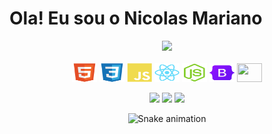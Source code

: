 <h1> Ola! Eu sou o Nicolas Mariano </h1>

<div align="center">
 <picture>
    <source
      srcset="https://github-readme-stats.vercel.app/api?username=nicolas00000&show_icons=true&theme=dark"
      media="(prefers-color-scheme: dark)"
    />
   <source
      srcset=" https://github-readme-stats.vercel.app/api?username=nicolas00000&show_icons=true"
      media="(prefers-color-scheme: dark)"
    />
<img src="https://github-readme-stats.vercel.app/api?username=anuraghazra&show_icons=true" />
</picture>
</div>
  
<div align="center">
  <div style="display: inline_block"><br>
  <img align="center"  height="30" width="40" src="https://raw.githubusercontent.com/devicons/devicon/master/icons/html5/html5-original.svg">
  <img align="center"  height="30" width="40" src="https://raw.githubusercontent.com/devicons/devicon/master/icons/css3/css3-original.svg">
 <img align="center" height="30" width="40" src="https://raw.githubusercontent.com/devicons/devicon/master/icons/javascript/javascript-plain.svg">
  <img align="center"  height="30" width="40" src="https://raw.githubusercontent.com/devicons/devicon/master/icons/react/react-original.svg">
  <img align="center"  height="30" width="40" src="https://raw.githubusercontent.com/devicons/devicon/master/icons/nodejs/nodejs-original.svg">
  <img align="center"  height="30" width="40" src="https://raw.githubusercontent.com/devicons/devicon/master/icons/bootstrap/bootstrap-original.svg">
  <img align="center" height="30" width="40" src="https://user-images.githubusercontent.com/87996073/183702642-5eb18eb5-d274-48c2-ba09-fb033a12319a.png">
  
    
  </div>
  <br>
   
<div> 
  <a href="https://instagram.com/__nicolas_m" target="_blank"><img src="https://img.shields.io/badge/-Instagram-%23E4405F?style=for-the-badge&logo=instagram&logoColor=white" target="_blank"></a>
  <a href = "mailto:nicmariano10@gmail.com"><img src="https://img.shields.io/badge/-Gmail-%23333?style=for-the-badge&logo=gmail&logoColor=white" target="_blank"></a>
  <a href="https://www.linkedin.com/in/nicolas-mariano-397830217/" target="_blank"><img src="https://img.shields.io/badge/-LinkedIn-%230077B5?style=for-the-badge&logo=linkedin&logoColor=white" target="_blank"></a> 
 

  ![Snake animation](https://github.com/nicolas00000/nicolas00000/blob/output/github-contribution-grid-snake.svg)
</div>
